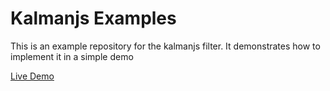 # Kalmanjs Examples

This is an example repository for the kalmanjs filter. It demonstrates how to implement it in a simple demo

[Live Demo](examples/demo1.html)
